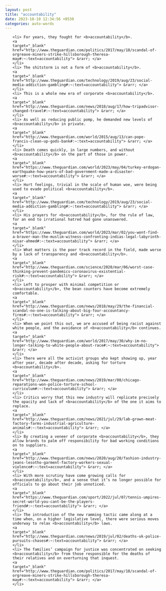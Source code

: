 ```yaml
---
layout: post
title: "accountability"
date: 2023-10-10 12:34:56 +0530
categories: auto-words
---
```

<ol>

    <li> For years, they fought for <b>accountability</b>.
    <a 
    target="_blank" 
    href="http://www.theguardian.com/politics/2017/may/18/scandal-of-orgreave-miners-strike-hillsborough-theresa-may#:~:text=accountability"> &rarr; </a>
    </li>
    <li> The shitstorm is not a form of <b>accountability</b>.
    <a 
    target="_blank" 
    href="http://www.theguardian.com/technology/2019/aug/23/social-media-addiction-gambling#:~:text=accountability"> &rarr; </a>
    </li>
    <li> This is a whole new era of corporate <b>accountability</b>.
    <a 
    target="_blank" 
    href="http://www.theguardian.com/news/2018/aug/17/how-tripadvisor-changed-travel#:~:text=accountability"> &rarr; </a>
    </li>
    <li> As well as reducing public pomp, he demanded new levels of <b>accountability</b> in private.
    <a 
    target="_blank" 
    href="http://www.theguardian.com/world/2015/aug/13/can-pope-francis-clean-up-gods-bank#:~:text=accountability"> &rarr; </a>
    </li>
    <li> Death comes quickly, in large numbers, and without <b>accountability</b> on the part of those in power.
    <a 
    target="_blank" 
    href="https://www.theguardian.com/world/2023/may/04/turkey-erdogan-earthquake-how-years-of-bad-government-made-a-disaster-worse#:~:text=accountability"> &rarr; </a>
    </li>
    <li> Hurt feelings, trivial in the scale of human woe, were being used to evade political <b>accountability</b>.
    <a 
    target="_blank" 
    href="http://www.theguardian.com/technology/2019/aug/23/social-media-addiction-gambling#:~:text=accountability"> &rarr; </a>
    </li>
    <li> His prayers for <b>accountability</b>, for the rule of law, for an end to irrational hatred had gone unanswered.
    <a 
    target="_blank" 
    href="https://www.theguardian.com/world/2023/mar/02/you-wont-find-a-braver-man-the-muslim-witness-confronting-indias-legal-labyrinth-nisar-ahmed#:~:text=accountability"> &rarr; </a>
    </li>
    <li> What matters is the poor track record in the field, made worse by a lack of transparency and <b>accountability</b>.
    <a 
    target="_blank" 
    href="http://www.theguardian.com/science/2020/mar/06/worst-case-thinking-prevent-pandemics-coronavirus-existential-risk#:~:text=accountability"> &rarr; </a>
    </li>
    <li> Left to prosper with minimal competition or <b>accountability</b>, the bean counters have become extremely comfortable.
    <a 
    target="_blank" 
    href="http://www.theguardian.com/news/2018/may/29/the-financial-scandal-no-one-is-talking-about-big-four-accountancy-firms#:~:text=accountability"> &rarr; </a>
    </li>
    <li> When we point this out, we are accused of being racist against white people, and the avoidance of <b>accountability</b> continues.
    <a 
    target="_blank" 
    href="http://www.theguardian.com/world/2017/may/30/why-im-no-longer-talking-to-white-people-about-race#:~:text=accountability"> &rarr; </a>
    </li>
    <li> There were all the activist groups who kept showing up, year after year, decade after decade, asking for torture <b>accountability</b>.
    <a 
    target="_blank" 
    href="http://www.theguardian.com/news/2019/mar/08/chicago-reparations-won-police-torture-school-curriculum#:~:text=accountability"> &rarr; </a>
    </li>
    <li> Critics worry that this new industry will replicate precisely the opacity and lack of <b>accountability</b> of the one it aims to replace.
    <a 
    target="_blank" 
    href="http://www.theguardian.com/news/2021/jul/29/lab-grown-meat-factory-farms-industrial-agriculture-animals#:~:text=accountability"> &rarr; </a>
    </li>
    <li> By creating a veneer of corporate <b>accountability</b>, they allow brands to palm off responsibility for bad working conditions on to suppliers.
    <a 
    target="_blank" 
    href="http://www.theguardian.com/news/2020/aug/20/fashion-industry-jeans-lesotho-garment-factory-workers-sexual-violence#:~:text=accountability"> &rarr; </a>
    </li>
    <li> With more scrutiny have come growing calls for <b>accountability</b>, and a sense that it’s no longer possible for officials to go about their job unnoticed.
    <a 
    target="_blank" 
    href="https://www.theguardian.com/sport/2022/jul/07/tennis-umpires-secret-world-you-cant-be-the-players-friend#:~:text=accountability"> &rarr; </a>
    </li>
    <li> The introduction of the new ramming tactic came along at a time when, on a higher legislative level, there were serious moves underway to relax <b>accountability</b> laws.
    <a 
    target="_blank" 
    href="http://www.theguardian.com/news/2019/jul/02/deaths-uk-police-pursuits-chases#:~:text=accountability"> &rarr; </a>
    </li>
    <li> The families’ campaign for justice was concentrated on seeking <b>accountability</b> from those responsible for the deaths of their relatives and on overturning that inquest.
    <a 
    target="_blank" 
    href="http://www.theguardian.com/politics/2017/may/18/scandal-of-orgreave-miners-strike-hillsborough-theresa-may#:~:text=accountability"> &rarr; </a>
    </li>